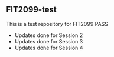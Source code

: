 ## FIT2099-test

This is a test repository for FIT2099 PASS
- Updates done for Session 2
- Updates done for Session 3
- Updates done for Session 4
